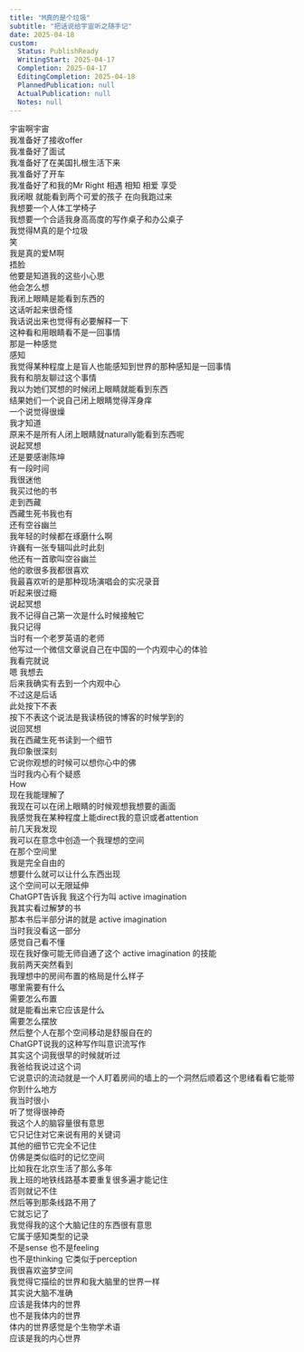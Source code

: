 ```yaml
---    
title: "M真的是个垃圾"    
subtitle: "把话说给宇宙听之随手记"    
date: 2025-04-18    
custom:    
  Status: PublishReady    
  WritingStart: 2025-04-17    
  Completion: 2025-04-17    
  EditingCompletion: 2025-04-18    
  PlannedPublication: null    
  ActualPublication: null    
  Notes: null    
---        
```

宇宙啊宇宙      
我准备好了接收offer      
我准备好了面试      
我准备好了在美国扎根生活下来      
我准备好了开车      
我准备好了和我的Mr Right 相遇 相知 相爱 享受      
我闭眼 就能看到两个可爱的孩子 在向我跑过来        
我想要一个人体工学椅子      
我想要一个合适我身高高度的写作桌子和办公桌子        
我觉得M真的是个垃圾      
笑      
我是真的爱M啊      
捂脸      
他要是知道我的这些小心思      
他会怎么想        
我闭上眼睛是能看到东西的      
这话听起来很奇怪      
我话说出来也觉得有必要解释一下      
这种看和用眼睛看不是一回事情      
那是一种感觉      
感知      
我觉得某种程度上是盲人也能感知到世界的那种感知是一回事情      
我有和朋友聊过这个事情      
我以为她们冥想的时候闭上眼睛就能看到东西      
结果她们一个说自己闭上眼睛觉得浑身痒      
一个说觉得很燥      
我才知道      
原来不是所有人闭上眼睛就naturally能看到东西呢        
说起冥想      
还是要感谢陈坤      
有一段时间      
我很迷他      
我买过他的书      
走到西藏      
西藏生死书我也有      
还有空谷幽兰      
我年轻的时候都在琢磨什么啊        
许巍有一张专辑叫此时此刻      
他还有一首歌叫空谷幽兰      
他的歌很多我都很喜欢      
我最喜欢听的是那种现场演唱会的实况录音      
听起来很过瘾        
说起冥想      
我不记得自己第一次是什么时候接触它      
我只记得      
当时有一个老罗英语的老师      
他写过一个微信文章说自己在中国的一个内观中心的体验      
我看完就说      
嗯 我想去      
后来我确实有去到一个内观中心      
不过这是后话      
此处按下不表      
按下不表这个说法是我读杨锐的博客的时候学到的        
说回冥想      
我在西藏生死书读到一个细节      
我印象很深刻      
它说你观想的时候可以想你心中的佛      
当时我内心有个疑惑      
How      
现在我能理解了      
我现在可以在闭上眼睛的时候观想我想要的画面      
我感觉我在某种程度上能direct我的意识或者attention        
前几天我发现      
我可以在意念中创造一个我理想的空间      
在那个空间里      
我是完全自由的      
想要什么就可以让什么东西出现      
这个空间可以无限延伸      
ChatGPT告诉我 我这个行为叫 active imagination        
我其实看过解梦的书      
那本书后半部分讲的就是 active imagination      
当时我没看这一部分      
感觉自己看不懂      
现在我好像可能无师自通了这个 active imagination 的技能        
我前两天突然看到      
我理想中的房间布置的格局是什么样子      
哪里需要有什么      
需要怎么布置      
就是能看出来它应该是什么      
需要怎么摆放      
然后整个人在那个空间移动是舒服自在的        
ChatGPT说我的这种写作叫意识流写作      
其实这个词我很早的时候就听过      
我爸给我说过这个词      
它说意识的流动就是一个人盯着房间的墙上的一个洞然后顺着这个思绪看看它能带你到什么地方      
我当时很小      
听了觉得很神奇        
我这个人的脑容量很有意思      
它只记住对它来说有用的关键词      
其他的细节它完全不记住      
仿佛是类似临时的记忆空间      
比如我在北京生活了那么多年      
我上班的地铁线路基本要重复很多遍才能记住      
否则就记不住      
然后等到那条线路不用了      
它就忘记了      
我觉得我的这个大脑记住的东西很有意思      
它属于感知类型的记录      
不是sense 也不是feeling      
也不是thinking 它类似于perception      
我很喜欢盗梦空间      
我觉得它描绘的世界和我大脑里的世界一样      
其实说大脑不准确      
应该是我体内的世界      
也不是我体内的世界      
体内的世界感觉是个生物学术语      
应该是我的内心世界        
    